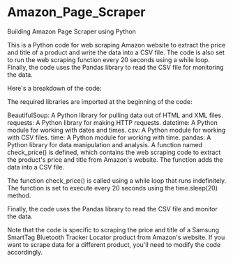 # Amazon_Page_Scraper
Building Amazon Page Scraper using Python

This is a Python code for web scraping Amazon website to extract the price and title of a product and write the data into a CSV file. The code is also set to run the web scraping function every 20 seconds using a while loop. Finally, the code uses the Pandas library to read the CSV file for monitoring the data.

Here's a breakdown of the code:

The required libraries are imported at the beginning of the code:

BeautifulSoup: A Python library for pulling data out of HTML and XML files.
requests: A Python library for making HTTP requests.
datetime: A Python module for working with dates and times.
csv: A Python module for working with CSV files.
time: A Python module for working with time.
pandas: A Python library for data manipulation and analysis.
A function named check_price() is defined, which contains the web scraping code to extract the product's price and title from Amazon's website. The function adds the data into a CSV file.

The function check_price() is called using a while loop that runs indefinitely. The function is set to execute every 20 seconds using the time.sleep(20) method.

Finally, the code uses the Pandas library to read the CSV file and monitor the data.

Note that the code is specific to scraping the price and title of a Samsung SmartTag Bluetooth Tracker Locator product from Amazon's website. If you want to scrape data for a different product, you'll need to modify the code accordingly.
